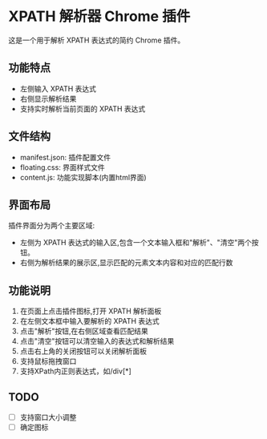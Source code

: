 # XPATH 解析器 Chrome 插件

这是一个用于解析 XPATH 表达式的简约 Chrome 插件。

## 功能特点
- 左侧输入 XPATH 表达式
- 右侧显示解析结果
- 支持实时解析当前页面的 XPATH 表达式

## 文件结构
- manifest.json: 插件配置文件
- floating.css: 界面样式文件
- content.js: 功能实现脚本(内置html界面)

## 界面布局
插件界面分为两个主要区域:
- 左侧为 XPATH 表达式的输入区,包含一个文本输入框和"解析"、"清空"两个按钮。
- 右侧为解析结果的展示区,显示匹配的元素文本内容和对应的匹配行数

## 功能说明
1. 在页面上点击插件图标,打开 XPATH 解析面板
2. 在左侧文本框中输入要解析的 XPATH 表达式
3. 点击"解析"按钮,在右侧区域查看匹配结果
4. 点击"清空"按钮可以清空输入的表达式和解析结果
5. 点击右上角的关闭按钮可以关闭解析面板
6. 支持鼠标拖拽窗口
7. 支持XPath内正则表达式，如/div[*]

## TODO
- [ ] 支持窗口大小调整
- [ ] 确定图标